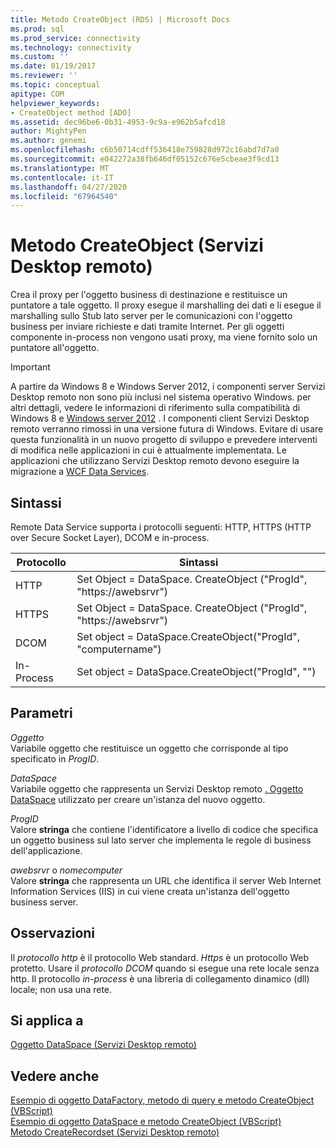 ```yaml
---
title: Metodo CreateObject (RDS) | Microsoft Docs
ms.prod: sql
ms.prod_service: connectivity
ms.technology: connectivity
ms.custom: ''
ms.date: 01/19/2017
ms.reviewer: ''
ms.topic: conceptual
apitype: COM
helpviewer_keywords:
- CreateObject method [ADO]
ms.assetid: dec96be6-0b31-4953-9c9a-e962b5afcd18
author: MightyPen
ms.author: genemi
ms.openlocfilehash: c6b50714cdff536418e759828d972c16abd7d7a0
ms.sourcegitcommit: e042272a38fb646df05152c676e5cbeae3f9cd13
ms.translationtype: MT
ms.contentlocale: it-IT
ms.lasthandoff: 04/27/2020
ms.locfileid: "67964540"
---
```

# <a name="createobject-method-rds"></a>Metodo CreateObject (Servizi Desktop remoto)
Crea il proxy per l'oggetto business di destinazione e restituisce un puntatore a tale oggetto. Il proxy esegue il marshalling dei dati e li esegue il marshalling sullo Stub lato server per le comunicazioni con l'oggetto business per inviare richieste e dati tramite Internet. Per gli oggetti componente in-process non vengono usati proxy, ma viene fornito solo un puntatore all'oggetto.  
  
> [!IMPORTANT]
>  A partire da Windows 8 e Windows Server 2012, i componenti server Servizi Desktop remoto non sono più inclusi nel sistema operativo Windows. per altri dettagli, vedere le informazioni di riferimento sulla compatibilità di Windows 8 e [Windows server 2012](https://www.microsoft.com/download/details.aspx?id=27416) . I componenti client Servizi Desktop remoto verranno rimossi in una versione futura di Windows. Evitare di usare questa funzionalità in un nuovo progetto di sviluppo e prevedere interventi di modifica nelle applicazioni in cui è attualmente implementata. Le applicazioni che utilizzano Servizi Desktop remoto devono eseguire la migrazione a [WCF Data Services](https://go.microsoft.com/fwlink/?LinkId=199565).  
  
## <a name="syntax"></a>Sintassi  
 Remote Data Service supporta i protocolli seguenti: HTTP, HTTPS (HTTP over Secure Socket Layer), DCOM e in-process.  
  
|Protocollo|Sintassi|  
|--------------|------------|  
|HTTP|Set Object = DataSpace. CreateObject ("ProgId", "https\://awebsrvr")|  
|HTTPS|Set Object = DataSpace. CreateObject ("ProgId", "https\://awebsrvr")|  
|DCOM|Set object = DataSpace.CreateObject("ProgId", "computername")|  
|In-Process|Set object = DataSpace.CreateObject("ProgId", "")|  
  
## <a name="parameters"></a>Parametri  
 *Oggetto*  
 Variabile oggetto che restituisce un oggetto che corrisponde al tipo specificato in *ProgID*.  
  
 *DataSpace*  
 Variabile oggetto che rappresenta un Servizi Desktop remoto [. Oggetto DataSpace](../../../ado/reference/rds-api/dataspace-object-rds.md) utilizzato per creare un'istanza del nuovo oggetto.  
  
 *ProgID*  
 Valore **stringa** che contiene l'identificatore a livello di codice che specifica un oggetto business sul lato server che implementa le regole di business dell'applicazione.  
  
 *awebsrvr* o *nomecomputer*  
 Valore **stringa** che rappresenta un URL che identifica il server Web Internet Information Services (IIS) in cui viene creata un'istanza dell'oggetto business server.  
  
## <a name="remarks"></a>Osservazioni  
 Il *protocollo http* è il protocollo Web standard. *Https* è un protocollo Web protetto. Usare il *protocollo DCOM* quando si esegue una rete locale senza http. Il protocollo *in-process* è una libreria di collegamento dinamico (dll) locale; non usa una rete.  
  
## <a name="applies-to"></a>Si applica a  
 [Oggetto DataSpace (Servizi Desktop remoto)](../../../ado/reference/rds-api/dataspace-object-rds.md)  
  
## <a name="see-also"></a>Vedere anche  
 [Esempio di oggetto DataFactory, metodo di query e metodo CreateObject (VBScript)](../../../ado/reference/rds-api/datafactory-object-query-method-and-createobject-method-example-vbscript.md)   
 [Esempio di oggetto DataSpace e metodo CreateObject (VBScript)](../../../ado/reference/rds-api/dataspace-object-and-createobject-method-example-vbscript.md)   
 [Metodo CreateRecordset (Servizi Desktop remoto)](../../../ado/reference/rds-api/createrecordset-method-rds.md)


